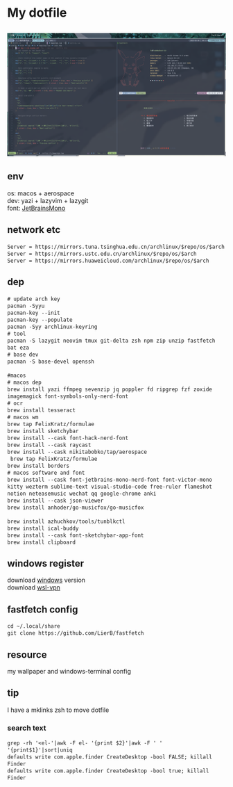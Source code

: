 # My dotfile

## ![macos](resource/img/macos.png)

## env

os: macos + aerospace<br>
dev: yazi + lazyvim + lazygit<br>
font: [JetBrainsMono](https://www.nerdfonts.com/font-downloads)

## network etc

```shell
Server = https://mirrors.tuna.tsinghua.edu.cn/archlinux/$repo/os/$arch
Server = https://mirrors.ustc.edu.cn/archlinux/$repo/os/$arch
Server = https://mirrors.huaweicloud.com/archlinux/$repo/os/$arch
```

## dep

```shell
# update arch key
pacman -Syyu
pacman-key --init
pacman-key --populate
pacman -Syy archlinux-keyring
# tool
pacman -S lazygit neovim tmux git-delta zsh npm zip unzip fastfetch bat eza
# base dev
pacman -S base-devel openssh

#macos
# macos dep
brew install yazi ffmpeg sevenzip jq poppler fd ripgrep fzf zoxide imagemagick font-symbols-only-nerd-font
# ocr
brew install tesseract
# macos wm
brew tap FelixKratz/formulae
brew install sketchybar
brew install --cask font-hack-nerd-font
brew install --cask raycast
brew install --cask nikitabobko/tap/aerospace
 brew tap FelixKratz/formulae
brew install borders
# macos software and font
brew install --cask font-jetbrains-mono-nerd-font font-victor-mono kitty wezterm sublime-text visual-studio-code free-ruler flameshot notion neteasemusic wechat qq google-chrome anki
brew install --cask json-viewer
brew install anhoder/go-musicfox/go-musicfox

brew install azhuchkov/tools/tunblkctl
brew install ical-buddy
brew install --cask font-sketchybar-app-font
brew install clipboard
```

## windows register

download [windows](https://github.com/massgravel/Microsoft-Activation-Scripts) version<br>
download [wsl-vpn](https://github.com/sakai135/wsl-vpnkit)

## fastfetch config

```shell
cd ~/.local/share
git clone https://github.com/LierB/fastfetch
```

## resource

my wallpaper and windows-terminal config

## tip

I have a mklinks zsh to move dotfile<br>

### search text

```shell
grep -rh '<el-'|awk -F el- '{print $2}'|awk -F ' ' '{print$1}'|sort|uniq
defaults write com.apple.finder CreateDesktop -bool FALSE; killall Finder
defaults write com.apple.finder CreateDesktop -bool true; killall Finder
```

